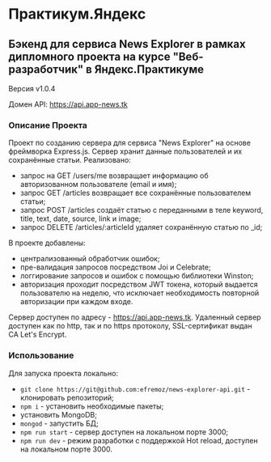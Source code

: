# Практикум.Яндекс

## Бэкенд для сервиса News Explorer в рамках дипломного проекта на курсе "Веб-разработчик" в Яндекс.Практикуме

Версия v1.0.4

Домен API: <https://api.app-news.tk>

### Описание Проекта

Проект по созданию сервера для сервиса "News Explorer" на основе фреймворка Express.js. Сервер хранит данные пользователей и их сохранённые статьи.
Реализовано:

- запрос на GET /users/me возвращает информацию об авторизованном пользователе (email и имя);
- запрос GET /articles возвращает все сохранённые пользователем статьи;
- запрос POST /articles создаёт статью с переданными в теле keyword, title, text, date, source, link и image;
- запрос DELETE /articles/:articleId удаляет сохранённую статью по \_id;

В проекте добавлены:

- централизованный обработчик ошибок;
- пре-валидация запросов посредством Joi и Celebrate;
- логгирование запросов и ошибок с помощью библиотеки Winston;
- aвторизация проходит посредством JWT токена, который выдается пользователю на неделю, что исключает необходимость повторной авторизации при каждом входе.

Сервер доступен по адресу - <https://api.app-news.tk>. Удаленный сервер доступен как по http, так и по https протоколу, SSL-сертификат выдан CA Let's Encrypt.

### Использование

Для запуска проекта локально:

- `git clone https://git@github.com:efremoz/news-explorer-api.git` - клонировать репозиторий;
- `npm i` - установить необходимые пакеты;
- установить MongoDB;
- `mongod` - запустить БД;
- `npm run start` - сервер доступен на локальном порте 3000;
- `npm run dev` - режим разработки с поддержкой Hot reload, доступен на локальном порте 3000.
